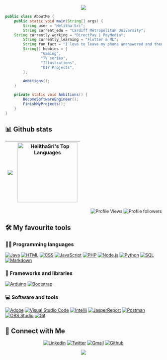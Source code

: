 <p align="center">
  <img src="https://readme-typing-svg.herokuapp.com?color=%2364F74E&center=true&vCenter=true&width=440&height=45&lines=Hi%2C+I'm+Helitha+Sri;Software+Engineer+Student;And+an+Open+Source+Supporter">
</p>

```java
public class AboutMe {
    public static void main(String[] args) {
        String user = "Helitha Sri";
        String current_edu = "Cardiff Metropolitan University";
	String currently_working = "DirectPay | PayMedia";
        String currently_learning = "Flutter & ML";
        String fun_fact = "I love to leave my phone unanswered and then text them to know why they had called";
        String[] hobbies = {
                "Gaming",
                "TV series",
                "Illustrations",
                "DIY Projects",
        };

        Ambitions();
    }

    private static void Ambitions() {
        BecomeSoftwareEngineer();
        FinishMyProjects();
    }
}
```
## 📊 Github stats

<img src="https://github-readme-stats-sigma-five.vercel.app/api?username=HelithaSri&&show_icons=true&count_private=true&theme=blue-green&hide_border=true">|<img alt="HelithaSri's Top Languages" src="https://github-readme-stats-sigma-five.vercel.app/api/top-langs/?username=HelithaSri&langs_count=8&layout=compact&theme=react&hide_border=true&bg_color=1F222E&title_color=F85D7F&icon_color=F8D866&hide=Jupyter%20Notebook" height="192px"/>
|---|---|


<p align="Right">
  <img alt="Profile Views" src="https://komarev.com/ghpvc/?username=HelithaSri&color=brightgreen">
  <img alt="Profile followers" src="https://img.shields.io/github/followers/HelithaSri">
</p>

## 🛠️ My favourite tools

### 👨‍💻 Programming languages
<p>
  <a href="https://github.com/search?q=user%3AHelithaSri+language%3Ajava"><img alt="Java" src="https://img.shields.io/badge/Java-007396.svg?logo=java&logoColor=white"></a>
  <a href="https://github.com/search?q=user%3AHelithaSri+language%3Ahtml"><img alt="HTML" src="https://img.shields.io/badge/HTML-E34F26.svg?logo=html5&logoColor=white"></a>
  <a href="https://github.com/search?q=user%3AHelithaSri+language%3Acss"><img alt="CSS" src="https://img.shields.io/badge/CSS-1572B6.svg?logo=css3&logoColor=white"></a>
  <a href="https://github.com/search?q=user%3AHelithaSri+language%3Ajavascript"><img alt="JavaScript" src="https://img.shields.io/badge/JavaScript-F7DF1E.svg?logo=javascript&logoColor=black"></a>
  <a href="https://github.com/search?q=user%3AHelithaSri+language%3Aphp"><img alt="PHP" src="https://img.shields.io/badge/PHP-777BB4.svg?logo=php&logoColor=white"></a>
  <a href="https://github.com/search?q=user%3AHelithaSri+language%3Ajavascript"><img alt="Node.js" src="https://img.shields.io/badge/Node.js-43853D.svg?logo=node.js&logoColor=white"></a>
  <a href="https://github.com/search?q=user%3AHelithaSri+language%3Apython"><img alt="Python" src="https://img.shields.io/badge/Python-14354C.svg?logo=python&logoColor=white"></a>
  <a href="https://github.com/search?q=user%3AHelithaSri+language%3Asql"><img alt="SQL" src="https://custom-icon-badges.herokuapp.com/badge/SQL-025E8C.svg?logo=database&logoColor=white"></a>
  <a href="https://github.com/search?q=user%3AHelithaSri+language%3Amarkdown"><img alt="Markdown" src="https://img.shields.io/badge/Markdown-000000.svg?logo=markdown&logoColor=white"></a>

</p>

### 🧰 Frameworks and libraries
<p>
  <a href="#"><img alt="Arduino" src="https://img.shields.io/badge/-Arduino-00979D?logo=Arduino&logoColor=white"></a>
  <a href="#"><img alt="Bootstrap" src="https://img.shields.io/badge/Bootstrap-7952B3.svg?logo=bootstrap&logoColor=white"></a>

</p>

### 💻 Software and tools
<p>
  <a href="#"><img alt="Adobe" src="https://img.shields.io/badge/Adobe-FF0000.svg?logo=adobe&logoColor=white"></a>
  <a href="#"><img alt="Visual Studio Code" src="https://img.shields.io/badge/Visual%20Studio%20Code-0078d7.svg?logo=visual-studio-code&logoColor=white"></a>
	<a href="#"><img alt="Intellij" src="https://img.shields.io/badge/IntelliJ&nbsp;IDEA-021B37.svg?logo=intellij-idea&logoColor=white"></a>
  <a href="#"><img alt="JasperReport" src="https://custom-icon-badges.herokuapp.com/badge/-Jasper%20Report-4A8CCA"></a>
  <a href="#"><img alt="Postman" src="https://img.shields.io/badge/Postman-FF6C37?logo=postman&logoColor=white"></a>
  <a href="#"><img alt="OBS Studio" src="https://img.shields.io/badge/-OBS%20Studio-302E31?logo=obs-studio&logoColor=white"></a>
  <a href="#"><img alt="Git" src="https://img.shields.io/badge/Git-F05033.svg?logo=git&logoColor=white"></a>

</p>

## 🔗 Connect with Me
<p align="center">
  <a href="https://linkedin.com/in/helithasri"><img alt="Linkedin" title="Helitha Sri Linkedin" src="https://img.shields.io/badge/LinkedIn-0077B5?style=for-the-badge&logo=linkedin&logoColor=white"></a>
  <a href="http://twitter.com/HelithaSri1"><img alt="Twitter" title="Helitha Sri Twitter" src="https://img.shields.io/badge/Twitter-1DA1F2?style=for-the-badge&logo=twitter&logoColor=white"></a>
  <a href="mailto:helitha.pravin@gmail.com"><img alt="Gmail" title="Helitha Sri Gmail" src="https://img.shields.io/badge/Gmail-D14836?style=for-the-badge&logo=gmail&logoColor=white"></a>
  <a href="https://github.com/HelithaSri"><img alt="Github" title="Helitha Sri Github" src="https://img.shields.io/badge/GitHub-320021?style=for-the-badge&logo=github&logoColor=white"></a>
</p>

<p align="center">
  <img src="https://capsule-render.vercel.app/api?type=waving&color=gradient&height=80&section=footer"/>
</p>
<!---
- 👋 Hi, I’m @HelithaSri
- 👀 I’m interested in ...
- 🌱 I’m currently learning ...
- 💞️ I’m looking to collaborate on ...
- 📫 How to reach me ...

HelithaSri/HelithaSri is a ✨ special ✨ repository because its `README.md` (this file) appears on your GitHub profile.
You can click the Preview link to take a look at your changes.
--->
